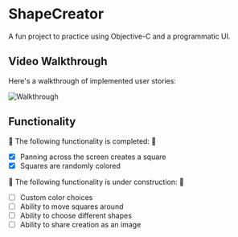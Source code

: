 # ShapeCreator  

A fun project to practice using Objective-C and a programmatic UI.

## Video Walkthrough 

Here's a walkthrough of implemented user stories:

![Walkthrough](https://github.com/bzsinger/ShapeCreator/gifs/coloredSquares.gif)

## Functionality

🎉 The following functionality is completed: 🎉

- [X] Panning across the screen creates a square
- [X] Squares are randomly colored

🚫 The following functionality is under construction: 🔨

- [ ] Custom color choices
- [ ] Ability to move squares around
- [ ] Ability to choose different shapes
- [ ] Ability to share creation as an image
